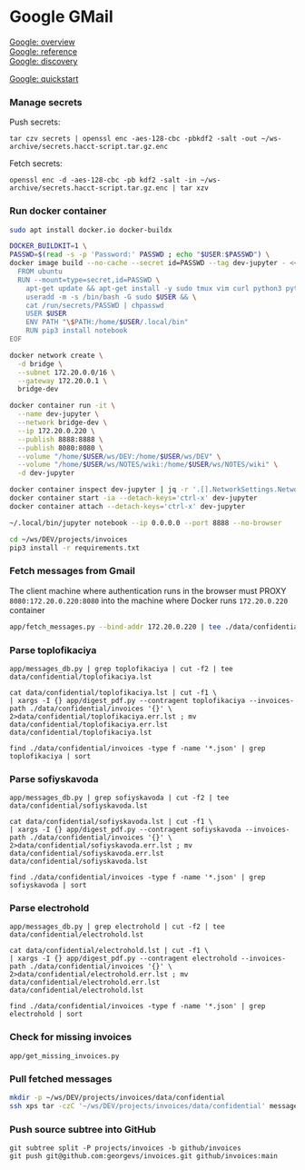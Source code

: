 # Google GMail
[Google: overview](https://developers.google.com/gmail/api)  
[Google: reference](https://developers.google.com/gmail/api/reference/rest)  
[Google: discovery](https://sheets.googleapis.com/$discovery/rest?version=v4)  

[Google: quickstart](https://developers.google.com/gmail/api/quickstart/python)  

### Manage secrets
Push secrets:
```
tar czv secrets | openssl enc -aes-128-cbc -pbkdf2 -salt -out ~/ws-archive/secrets.hacct-script.tar.gz.enc
```
Fetch secrets:
```
openssl enc -d -aes-128-cbc -pb kdf2 -salt -in ~/ws-archive/secrets.hacct-script.tar.gz.enc | tar xzv
```
### Run docker container
```bash
sudo apt install docker.io docker-buildx

DOCKER_BUILDKIT=1 \
PASSWD=$(read -s -p 'Password:' PASSWD ; echo "$USER:$PASSWD") \
docker image build --no-cache --secret id=PASSWD --tag dev-jupyter - << EOF
  FROM ubuntu
  RUN --mount=type=secret,id=PASSWD \
    apt-get update && apt-get install -y sudo tmux vim curl python3 python3-pip && \
    useradd -m -s /bin/bash -G sudo $USER && \
    cat /run/secrets/PASSWD | chpasswd
    USER $USER
    ENV PATH "\$PATH:/home/$USER/.local/bin"
    RUN pip3 install notebook
EOF

docker network create \
  -d bridge \
  --subnet 172.20.0.0/16 \
  --gateway 172.20.0.1 \
  bridge-dev

docker container run -it \
  --name dev-jupyter \
  --network bridge-dev \
  --ip 172.20.0.220 \
  --publish 8888:8888 \
  --publish 8080:8080 \
  --volume "/home/$USER/ws/DEV:/home/$USER/ws/DEV" \
  --volume "/home/$USER/ws/NOTES/wiki:/home/$USER/ws/NOTES/wiki" \
  -d dev-jupyter

docker container inspect dev-jupyter | jq -r '.[].NetworkSettings.Networks["bridge-dev"].IPAddress'
docker container start -ia --detach-keys='ctrl-x' dev-jupyter
docker container attach --detach-keys='ctrl-x' dev-jupyter

~/.local/bin/jupyter notebook --ip 0.0.0.0 --port 8888 --no-browser

cd ~/ws/DEV/projects/invoices
pip3 install -r requirements.txt 
```

### Fetch messages from Gmail
The client machine where authentication runs in the browser must PROXY `8080:172.20.0.220:8080` into the machine where Docker runs `172.20.0.220` container
```bash
app/fetch_messages.py --bind-addr 172.20.0.220 | tee ./data/confidential/messages.log
```

### Parse toplofikaciya
```
app/messages_db.py | grep toplofikaciya | cut -f2 | tee data/confidential/toplofikaciya.lst

cat data/confidential/toplofikaciya.lst | cut -f1 \
| xargs -I {} app/digest_pdf.py --contragent toplofikaciya --invoices-path ./data/confidential/invoices '{}' \
2>data/confidential/toplofikaciya.err.lst ; mv data/confidential/toplofikaciya.err.lst data/confidential/toplofikaciya.lst 

find ./data/confidential/invoices -type f -name '*.json' | grep toplofikaciya | sort
```

### Parse sofiyskavoda
```
app/messages_db.py | grep sofiyskavoda | cut -f2 | tee data/confidential/sofiyskavoda.lst

cat data/confidential/sofiyskavoda.lst | cut -f1 \
| xargs -I {} app/digest_pdf.py --contragent sofiyskavoda --invoices-path ./data/confidential/invoices '{}' \
2>data/confidential/sofiyskavoda.err.lst ; mv data/confidential/sofiyskavoda.err.lst data/confidential/sofiyskavoda.lst 

find ./data/confidential/invoices -type f -name '*.json' | grep sofiyskavoda | sort
```

### Parse electrohold
```
app/messages_db.py | grep electrohold | cut -f2 | tee data/confidential/electrohold.lst

cat data/confidential/electrohold.lst | cut -f1 \
| xargs -I {} app/digest_pdf.py --contragent electrohold --invoices-path ./data/confidential/invoices '{}' \
2>data/confidential/electrohold.err.lst ; mv data/confidential/electrohold.err.lst data/confidential/electrohold.lst 

find ./data/confidential/invoices -type f -name '*.json' | grep electrohold | sort
```

### Check for missing invoices
```
app/get_missing_invoices.py
```

### Pull fetched messages
```bash
mkdir -p ~/ws/DEV/projects/invoices/data/confidential
ssh xps tar -czC '~/ws/DEV/projects/invoices/data/confidential' messages | tar -xzvC ~/ws/DEV/projects/invoices/data/confidential
```

### Push source subtree into GitHub
```
git subtree split -P projects/invoices -b github/invoices
git push git@github.com:georgevs/invoices.git github/invoices:main
```
